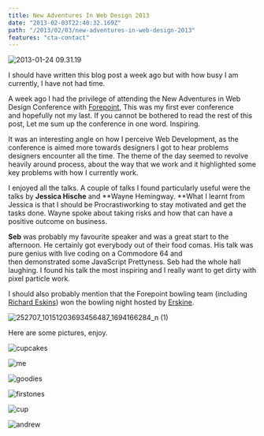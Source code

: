 ```yaml
---
title: New Adventures In Web Design 2013
date: "2013-02-03T22:40:32.169Z"
path: "/2013/02/03/new-adventures-in-web-design-2013"
features: "cta-contact"
---
```


![2013-01-24 09.31.19](2013-01-24-09.31.19.jpg)

I should have written this blog post a week ago but with how busy I am currently, I have not had time.

A week ago I had the privilege of attending the New Adventures in Web Design Conference with [Forepoint](http://www.forepoint.co.uk), This was my first ever conference and hopefully not my last. If you cannot be bothered to read the rest of this post, Let me sum up the conference in one word. Inspiring.

It was an interesting angle on how I perceive Web Development, as the conference is aimed more towards designers I got to hear problems designers encounter all the time. The theme of the day seemed to revolve heavily around process, about the way that we work and it highlighted some key problems with how I currently work. 

I enjoyed all the talks. A couple of talks I found particularly useful were the talks by **Jessica Hische** and **Wayne Hemingway. **What I learnt from Jessica is that I should be Procrastiworking to stay motivated and get the tasks done. Wayne spoke about taking risks and how that can have a positive outcome on business. 

**Seb** was probably my favourite speaker and was a great start to the afternoon. He certainly got everybody out of their food comas. His talk was pure genius with live coding on a Commodore 64 and then demonstrated some JavaScript Prettyness. Seb had the whole hall laughing. I found his talk the most inspiring and I really want to get dirty with pixel particle work. 

I should also probably mention that the Forepoint bowling team (including [Richard Eskins](https://twitter.com/eskins)) won the bowling night hosted by [Erskine](http://erskinedesign.com/).

![252707_10151203693456487_1694166284_n \(1\)](252707_10151203693456487_1694166284_n-1.jpg)

Here are some pictures, enjoy.

![cupcakes](cupcakes.png)

![me](me.png)

![goodies](goodies.png)

![firstones](firstones.png)

![cup](cup.png)

![andrew](andrew.png)

